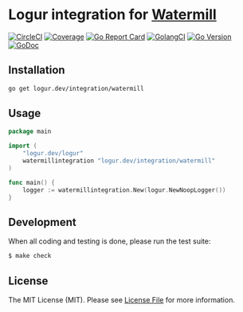 # Logur integration for [Watermill](https://github.com/ThreeDotsLabs/watermill)

[![CircleCI](https://circleci.com/gh/logur/integration-watermill.svg?style=svg)](https://circleci.com/gh/logur/integration-watermill)
[![Coverage](https://gocover.io/_badge/logur.dev/integration/watermill)](https://gocover.io/logur.dev/integration/watermill)
[![Go Report Card](https://goreportcard.com/badge/logur.dev/integration/watermill?style=flat-square)](https://goreportcard.com/report/logur.dev/integration/watermill)
[![GolangCI](https://golangci.com/badges/github.com/logur/integration-watermill.svg)](https://golangci.com/r/github.com/logur/integration-watermill)
[![Go Version](https://img.shields.io/badge/go%20version-%3E=1.11-61CFDD.svg?style=flat-square)](https://github.com/logur/integration-watermill)
[![GoDoc](http://img.shields.io/badge/godoc-reference-5272B4.svg?style=flat-square)](https://godoc.org/logur.dev/integration/watermill)


## Installation

```bash
go get logur.dev/integration/watermill
```


## Usage

```go
package main

import (
	"logur.dev/logur"
	watermillintegration "logur.dev/integration/watermill"
)

func main() {
	logger := watermillintegration.New(logur.NewNoopLogger())
}
```


## Development

When all coding and testing is done, please run the test suite:

``` bash
$ make check
```


## License

The MIT License (MIT). Please see [License File](LICENSE) for more information.
